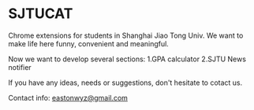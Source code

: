 SJTUCAT
=======

Chrome extensions for students in Shanghai Jiao Tong Univ. We want to make life here funny, convenient and meaningful.


Now we want to develop several sections:
  1.GPA calculator
  2.SJTU News notifier


If you have any ideas, needs or suggestions, don't hesitate to cotact us.

Contact info:
eastonwyz@gmail.com
